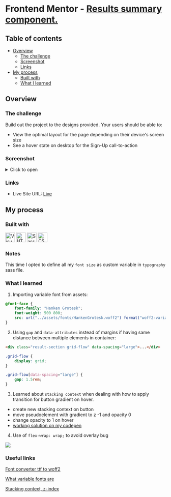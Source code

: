 # Frontend Mentor - [Results summary component.](https://www.frontendmentor.io/challenges/results-summary-component-CE_K6s0maV)

## Table of contents

- [Overview](#overview)
  - [The challenge](#the-challenge)
  - [Screenshot](#screenshot)
  - [Links](#links)
- [My process](#my-process)
  - [Built with](#built-with)
  - [What I learned](#what-i-learned)

## Overview

### The challenge

Build out the project to the designs provided.
Your users should be able to:

- View the optimal layout for the page depending on their device's screen size
- See a hover state on desktop for the Sign-Up call-to-action

### Screenshot

<details>

<summary>Click to open</summary>

![Desktop](https://i.imgur.com/e1vM9Qc.png)
![Mobile](https://i.imgur.com/PsakSmK.png)

</details>

### Links

- Live Site URL: [Live](https://solracss.github.io/fem-results-summary-component/)

## My process

### Built with

<div >
	<img width="30" src="https://user-images.githubusercontent.com/25181517/192108891-d86b6220-e232-423a-bf5f-90903e6887c3.png" alt="Visual Studio Code" title="Visual Studio Code"/>
	<img width="30" src="https://user-images.githubusercontent.com/25181517/192158954-f88b5814-d510-4564-b285-dff7d6400dad.png" alt="HTML" title="HTML"/>
	<img width="30" src="https://user-images.githubusercontent.com/25181517/192158956-48192682-23d5-4bfc-9dfb-6511ade346bc.png" alt="Sass" title="Sass"/>
	<img width="30" src="https://user-images.githubusercontent.com/25181517/183898674-75a4a1b1-f960-4ea9-abcb-637170a00a75.png" alt="CSS" title="CSS"/>
</div>

### Notes

This time I opted to define all my `font size` as custom variable in `typography` sass file.

### What I learned

1. Importing variable font from assets:

```css
@font-face {
	font-family: "Hanken Grotesk";
	font-weight: 500 800;
	src: url("../assets/fonts/HankenGrotesk.woff2") format("woff2-variations");
}
```

2. Using `gap` and `data-attributes` instead of margins if having same distance between multiple elements in container:

```html
<div class="result-section grid-flow" data-spacing="large">...</div>
```

```css
.grid-flow {
	display: grid;
}

.grid-flow[data-spacing="large"] {
	gap: 1.5rem;
}
```

3. Learned about `stacking context` when dealing with how to apply transition for button gradient on hover.

- create new stacking context on button
- move pseudoelement with gradient to z -1 and opacity 0
- change opacity to 1 on hover
- [working solution on my codepen](https://codepen.io/solracss/pen/BaGqOjj)

4. Use of `flex-wrap: wrap;` to avoid overlay bug

![](https://i.imgur.com/M26v9A7.png)

### Useful links

[Font converter ttf to woff2](https://everythingfonts.com/ttf-to-woff2)

[What variable fonts are](https://www.youtube.com/watch?v=0fVymQ7SZw0)

[Stacking context, z-index](https://vanseodesign.com/css/css-stack-z-index/)
